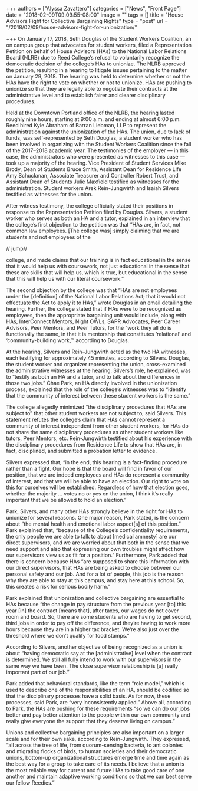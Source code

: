 +++
authors = ["Alyssa Zavattero"]
categories = ["News", "Front Page"]
date = "2018-02-09T09:09:55-08:00"
image = ""
tags = []
title = "House Advisors Fight for Collective Bargaining Rights"
type = "post"
url = "/2018/02/09/house-advisors-fight-for-unionization/"

+++
On January 17, 2018, Seth Douglas of the Student Workers Coalition, an on campus group that advocates for student workers, filed a Representation Petition on behalf of House Advisors (HAs) to the National Labor Relations Board (NLRB) due to Reed College’s refusal to voluntarily recognize the democratic decision of the college’s HAs to unionize. The NLRB approved the petition, resulting in a hearing to litigate issues pertaining to the matter on January 29, 2018. The hearing was held to determine whether or not the HAs have the right to vote on whether or not to unionize. HAs are pushing to unionize so that they are legally able to negotiate their contracts at the administrative level and to establish fairer and clearer disciplinary procedures.

Held at the Downtown Portland office of the NLRB, the hearing lasted roughly nine hours, starting at 9:00 a.m. and ending at almost 6:00 p.m. Reed hired Kyle Abraham of Barran Liebman, LLP to represent the administration against the unionization of the HAs. The union, due to lack of funds, was self-represented by Seth Douglas, a student worker who has been involved in organizing with the Student Workers Coalition since the fall of the 2017–2018 academic year. The testimonies of the employer — in this case, the administrators who were presented as witnesses to this case — took up a majority of the hearing. Vice President of Student Services Mike Brody, Dean of Students Bruce Smith, Assistant Dean for Residence Life Amy Schuckman, Associate Treasurer and Controller Robert Trust, and Assistant Dean of Students Julie Maxfield testified as witnesses for the administration. Student workers Arek Rein-Jungwirth and Isaiah Silvers testified as witnesses for the union.

After witness testimony, the college officially stated their positions in response to the Representation Petition filed by Douglas. Silvers, a student worker who serves as both an HA and a tutor, explained in an interview that the college’s first objection to the petition was that “HAs are, in fact, not common law employees. \[The college was\] simply claiming that we are students and not employees of the

// jump//

 college, and made claims that our training is in fact educational in the sense that it would help us with coursework, not just educational in the sense that these are skills that will help us, which is true, but educational in the sense that this will help us with our literal coursework.”

The second objection by the college was that “HAs are not employees under the \[definition\] of the National Labor Relations Act; that it would not effectuate the Act to apply it to HAs,” wrote Douglas in an email detailing the hearing. Further, the college stated that if HAs were to be recognized as employees, then the appropriate bargaining unit would include, along with HAs, InterConnect Mentors, Night OWLs, SAPR Advocates, Peer Career Advisors, Peer Mentors, and Peer Tutors, for the “work they all do is functionally the same, in that it is mentorship that constitutes ‘relational’ and ‘community-building work,’” according to Douglas. 

At the hearing, Silvers and Rein-Jungwirth acted as the two HA witnesses, each testifying for approximately 45 minutes, according to Silvers. Douglas, the student worker and organizer representing the union, cross-examined the administrative witnesses at the hearing. Silvers’s role, he explained, was to “testify as both an HA and a tutor, and to talk about the differences in those two jobs.” Chae Park, an HA directly involved in the unionization process, explained that the role of the college’s witnesses was to “identify that the community of interest between these student workers is the same.” 

The college allegedly minimized “the disciplinary procedures that HAs are subject to” that other student workers are not subject to, said Silvers. This statement refutes the college’s claim that HAs cannot represent a community of interest independent from other student workers, for HAs do not share the same disciplinary procedures as other student workers like tutors, Peer Mentors, etc. Rein-Jungwirth testified about his experience with the disciplinary procedures from Residence Life to show that HAs are, in fact, disciplined, and submitted a probation letter to evidence.

Silvers expressed that, “in the end, this hearing is a fact-finding procedure rather than a fight. Our hope is that the board will find in favor of our position, that we are indeed employees and HAs do represent a community of interest, and that we will be able to have an election. Our right to vote on this for ourselves will be established. Regardless of how that election goes, whether the majority … votes no or yes on the union, I think it’s really important that we be allowed to hold an election.”

Park, Silvers, and many other HAs strongly believe in the right for HAs to unionize for several reasons. One major reason, Park stated, is the concern about “the mental health and emotional labor aspect\[s\] of this position.” Park explained that, “because of the College’s confidentiality requirements, the only people we are able to talk to about \[medical amnesty\] are our direct supervisors, and we are worried about that both in the sense that we need support and also that expressing our own troubles might affect how our supervisors view us as fit for a position.” Furthermore, Park added that there is concern because HAs “are supposed to share this information with our direct supervisors, that HAs are being asked to choose between our personal safety and our job. And for a lot of people, this job is the reason why they are able to stay at this campus, and stay here at this school. So, this creates a risk for serious bodily harm.”

Park explained that unionization and collective bargaining are essential to HAs because “the change in pay structure from the previous year \[to\] this year \[in\] the contract \[means that\], after taxes, our wages do not cover room and board. So, there are some students who are having to get second, third jobs in order to pay off the difference, and they’re having to work more hours because they are in a higher tax bracket. We’re also just over the threshold where we don’t qualify for food stamps.” 

According to Silvers, another objective of being recognized as a union is about “having democratic say at the \[administrative\] level when the contract is determined. We still all fully intend to work with our supervisors in the same way we have been. The close supervisor relationship is \[a\] really important part of our job.” 

Park added that behavioral standards, like the term “role model,” which is used to describe one of the responsibilities of an HA, should be codified so that the disciplinary processes have a solid basis. As for now, these processes, said Park, are “very inconsistently applied.” Above all, according to Park, the HAs are pushing for these requirements “so we can do our jobs better and pay better attention to the people within our own community and really give everyone the support that they deserve living on campus.” 

Unions and collective bargaining principles are also important on a larger scale and for their own sake, according to Rein-Jungwirth. They expressed, “all across the tree of life, from quorum-sensing bacteria, to ant colonies and migrating flocks of birds, to human societies and their democratic unions, bottom-up organizational structures emerge time and time again as the best way for a group to take care of its needs. I believe that a union is the most reliable way for current and future HAs to take good care of one another and maintain adaptive working conditions so that we can best serve our fellow Reedies.”